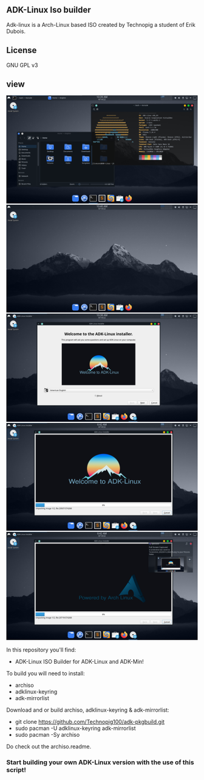 ## ADK-Linux Iso builder

Adk-linux is a Arch-Linux based ISO created by Technopig a student of Erik Dubois.

## License

GNU GPL v3

## view
![view](View-1.png?raw=true)
![view](View-2.png?raw=true)
![view](View-3.png?raw=true)
![view](View-4.png?raw=true)
![view](View-5.png?raw=true)

In this repository you'll find:

-  ADK-Linux ISO Builder for ADK-Linux and ADK-Min!

To build you will need to install:

-  archiso
-  adklinux-keyring
-  adk-mirrorlist

Download and or build archiso, adklinux-keyring & adk-mirrorlist:

-  git clone https://github.com/Technopig100/adk-pkgbuild.git
-  sudo pacman -U adklinux-keyring adk-mirrorlist
-  sudo pacman -Sy archiso

Do check out the archiso.readme.

### Start building your own ADK-Linux version with the use of this script!

